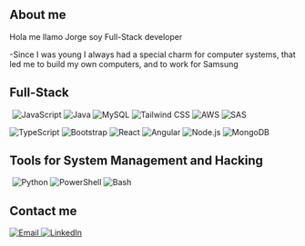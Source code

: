 <h2>About me</h2>
<p>Hola me llamo Jorge soy Full-Stack developer</p>
<p>-Since I was young I always had a special charm for computer systems, that led me to build my own computers, and to work for Samsung</p>

<h2> Full-Stack </h2>
<p>
  <span style="display: inline-block; margin: 0 5px;">
    <img src="https://img.shields.io/badge/JavaScript-F7DF1E?style=for-the-badge&logo=javascript&logoColor=black" alt="JavaScript">
    <img src="https://img.shields.io/badge/Java-007396?style=for-the-badge&logo=java&logoColor=white" alt="Java">
    <img src="https://img.shields.io/badge/MySQL-4479A1?style=for-the-badge&logo=mysql&logoColor=white" alt="MySQL">
    <img src="https://img.shields.io/badge/TailwindCSS-06B6D4?style=for-the-badge&logo=tailwind-css&logoColor=white" alt="Tailwind CSS">
    <img class="h-10" src="https://img.shields.io/badge/AWS-232F3E?style=for-the-badge&logo=amazonaws&logoColor=white" alt="AWS">
    <img class="h-10" src="https://img.shields.io/badge/SAS-00A3E0?style=for-the-badge&logo=sas&logoColor=white" alt="SAS">
  </span>
</p>

<p>
  <span>
    <img src="https://img.shields.io/badge/TypeScript-007ACC?style=for-the-badge&logo=typescript&logoColor=white" alt="TypeScript">
    <img src="https://img.shields.io/badge/Bootstrap-563D7C?style=for-the-badge&logo=bootstrap&logoColor=white" alt="Bootstrap">
    <img src="https://img.shields.io/badge/React-20232A?style=for-the-badge&logo=react&logoColor=61DAFB" alt="React">
    <img src="https://img.shields.io/badge/Angular-DD0031?style=for-the-badge&logo=angular&logoColor=white" alt="Angular">
    <img src="https://img.shields.io/badge/Node.js-339933?style=for-the-badge&logo=nodedotjs&logoColor=white" alt="Node.js">
    <img src="https://img.shields.io/badge/MongoDB-47A248?style=for-the-badge&logo=mongodb&logoColor=white" alt="MongoDB">
  </span>
  <h2>Tools for System Management and Hacking</h2>
  <p>
  <span style="display: inline-block; margin: 0 5px;">
       <img src="https://img.shields.io/badge/Python-3776AB?style=for-the-badge&logo=python&logoColor=white" alt="Python">
       <img src="https://img.shields.io/badge/PowerShell-5391FE?style=for-the-badge&logo=powershell&logoColor=white" alt="PowerShell">
       <img src="https://img.shields.io/badge/Bash-4EAA25?style=for-the-badge&logo=gnubash&logoColor=white" alt="Bash">
  </span>

<h2> Contact me </h2>
<p>
  <a href="mailto:jorgebenediadobe@gmail.com">
    <img src="https://img.shields.io/badge/Email-D14836?style=for-the-badge&logo=gmail&logoColor=white" alt="Email">
    <img src="https://img.shields.io/badge/LinkedIn-0A66C2?style=for-the-badge&logo=linkedin&logoColor=white" alt="LinkedIn">

  </a>
</p>


</p>
